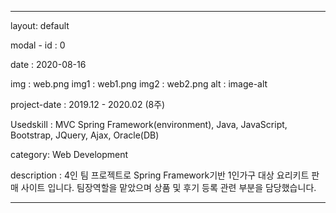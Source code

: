 ---

layout: default

modal - id : 0

date : 2020-08-16

img : web.png
img1 : web1.png
img2 : web2.png
alt : image-alt

project-date : 2019.12 - 2020.02 (8주)

Usedskill : MVC Spring Framework(environment), Java, JavaScript, Bootstrap, JQuery, Ajax, Oracle(DB)

category: Web Development

description : 4인 팀 프로젝트로 Spring Framework기반 1인가구 대상 요리키트 판매 사이트 입니다. 팀장역할을 맡았으며 상품 및 후기 등록 관련 부분을 담당했습니다.

---